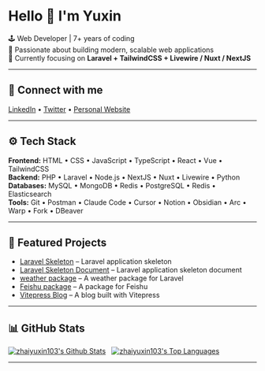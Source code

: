 # Hello 👋 I'm Yuxin

🕹 Web Developer | 7+ years of coding  
🌱 Passionate about building modern, scalable web applications  
🚀 Currently focusing on **Laravel + TailwindCSS + Livewire / Nuxt / NextJS**

---

## 🔗 Connect with me

[LinkedIn](https://www.linkedin.com/in/zhaiyuxin103/) • [Twitter](https://x.com/zhaiyuxin103) • [Personal Website](https://zhaiyuxin103.github.io/vitepress/)

---

## ⚙️ Tech Stack

**Frontend:** HTML • CSS • JavaScript • TypeScript • React • Vue • TailwindCSS  
**Backend:** PHP • Laravel • Node.js • NextJS • Nuxt • Livewire • Python  
**Databases:** MySQL • MongoDB • Redis • PostgreSQL • Redis • Elasticsearch  
**Tools:** Git • Postman • Claude Code • Cursor • Notion • Obsidian • Arc • Warp • Fork • DBeaver

---

## 🌟 Featured Projects

- [Laravel Skeleton](https://github.com/zhaiyuxin103/laravel-skeleton) – Laravel application skeleton
- [Laravel Skeleton Document](https://github.com/zhaiyuxin103/laravel-skeleton-docs) – Laravel application skeleton document
- [weather package](https://github.com/zhaiyuxin103/weather) – A weather package for Laravel
- [Feishu package](https://github.com/zhaiyuxin103/Feishu) – A package for Feishu
- [Vitepress Blog](https://github.com/zhaiyuxin103/vitepress) – A blog built with Vitepress

---

## 📊 GitHub Stats

<a href="https://github.com/anuraghazra/github-readme-stats"><img alt="zhaiyuxin103's Github Stats" src="https://github-readme-stats.vercel.app/api/?username=zhaiyuxin103&show_icons=true&count_private=true&theme=default&hide_border=true"/></a>&nbsp;&nbsp;
<a href="https://github.com/anuraghazra/github-readme-stats"><img alt="zhaiyuxin103's Top Languages" src="https://github-readme-stats.vercel.app/api/top-langs/?username=zhaiyuxin103&langs_count=10&layout=compact&theme=default&hide_border=true&bg_color=fff&title_color=000&icon_color=000&hide=Jupyter%20Notebook"/></a>

---
